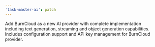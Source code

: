 ```yaml
---
'task-master-ai': patch
---
```


Add BurnCloud as a new AI provider with complete implementation including text generation, streaming and object generation capabilities. Includes configuration support and API key management for BurnCloud provider.
